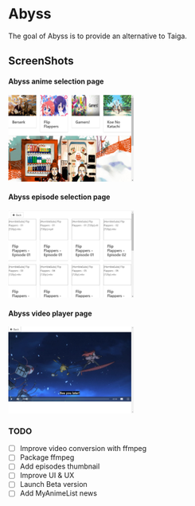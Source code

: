 # Abyss

The goal of Abyss is to provide an alternative to Taiga.

## ScreenShots

#### Abyss anime selection page

<img src="https://github.com/SSebigo/abyss/blob/master/screenshots/abyss_home.PNG" width="50%">

#### Abyss episode selection page

<img src="https://github.com/SSebigo/abyss/blob/master/screenshots/abyss_episode_selection.PNG" width="50%">

#### Abyss video player page

<img src="https://github.com/SSebigo/abyss/blob/master/screenshots/abyss_player.PNG" width="50%">

### TODO

- [ ] Improve video conversion with ffmpeg
- [ ] Package ffmpeg
- [ ] Add episodes thumbnail
- [ ] Improve UI & UX
- [ ] Launch Beta version
- [ ] Add MyAnimeList news
